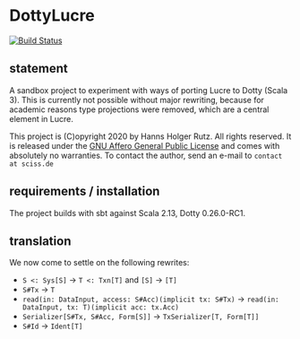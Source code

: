 # DottyLucre

[![Build Status](https://travis-ci.org/Sciss/DottyLucre.svg?branch=main)](https://travis-ci.org/Sciss/DottyLucre)

## statement

A sandbox project to experiment with ways of porting Lucre to Dotty (Scala 3). This is currently not possible without major rewriting,
because for academic reasons type projections were removed, which are a central element in Lucre.

This project is (C)opyright 2020 by Hanns Holger Rutz. All rights reserved. It is released under 
the [GNU Affero General Public License](https://raw.github.com/Sciss/DottyLucre/main/LICENSE) and comes with 
absolutely no warranties. To contact the author, send an e-mail to `contact at sciss.de`

## requirements / installation

The project builds with sbt against Scala 2.13, Dotty 0.26.0-RC1.

## translation

We now come to settle on the following rewrites:

- `S <: Sys[S]` -> `T <: Txn[T]` and `[S]` -> `[T]`
- `S#Tx` -> `T`
- `read(in: DataInput, access: S#Acc)(implicit tx: S#Tx)` ->
  `read(in: DataInput, tx: T)(implicit acc: tx.Acc)`
- `Serializer[S#Tx, S#Acc, Form[S]]` -> `TxSerializer[T, Form[T]]`
- `S#Id` -> `Ident[T]`
